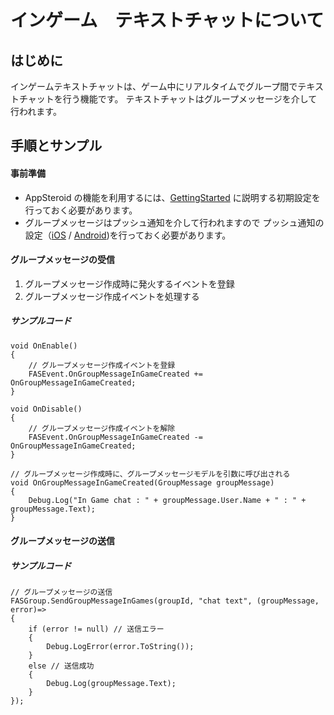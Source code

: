 # インゲーム　テキストチャットについて

## はじめに
インゲームテキストチャットは、ゲーム中にリアルタイムでグループ間でテキストチャットを行う機能です。
テキストチャットはグループメッセージを介して行われます。

## 手順とサンプル

#### 事前準備
* AppSteroid の機能を利用するには、[GettingStarted](GettingStarted.md) に説明する初期設定を行っておく必要があります。
* グループメッセージはプッシュ通知を介して行われますので プッシュ通知の設定（[iOS]([Unity-iOS]プッシュ通知の設定方法.md) / [Android]([Unity-Android]プッシュ通知の設定方法.md))を行っておく必要があります。

#### グループメッセージの受信
1. グループメッセージ作成時に発火するイベントを登録
2. グループメッセージ作成イベントを処理する

##### サンプルコード

    void OnEnable()
    {
        // グループメッセージ作成イベントを登録
        FASEvent.OnGroupMessageInGameCreated += OnGroupMessageInGameCreated;
    }
    
    void OnDisable()
    {
        // グループメッセージ作成イベントを解除
        FASEvent.OnGroupMessageInGameCreated -= OnGroupMessageInGameCreated;
    }
    
    // グループメッセージ作成時に、グループメッセージモデルを引数に呼び出される
    void OnGroupMessageInGameCreated(GroupMessage groupMessage)
    {
        Debug.Log("In Game chat : " + groupMessage.User.Name + " : " + groupMessage.Text);
    }


#### グループメッセージの送信

##### サンプルコード

    // グループメッセージの送信
    FASGroup.SendGroupMessageInGames(groupId, "chat text", (groupMessage, error)=>
    {
        if (error != null) // 送信エラー
        {
            Debug.LogError(error.ToString());
        }
        else // 送信成功
        {
            Debug.Log(groupMessage.Text);
        }
    });
